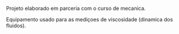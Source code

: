 Projeto elaborado em parceria com o curso de mecanica.

Equipamento usado para as mediçoes de viscosidade (dinamica dos fluidos).
